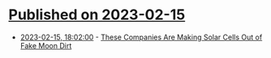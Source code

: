 # [Published on 2023-02-15](index.md)

* [2023-02-15, 18:02:00](https://science.slashdot.org/story/23/02/15/1715254/these-companies-are-making-solar-cells-out-of-fake-moon-dirt?utm_source=rss1.0mainlinkanon&utm_medium=feed) - [These Companies Are Making Solar Cells Out of Fake Moon Dirt](https://science.slashdot.org/story/23/02/15/1715254/these-companies-are-making-solar-cells-out-of-fake-moon-dirt?utm_source=rss1.0mainlinkanon&utm_medium=feed)
